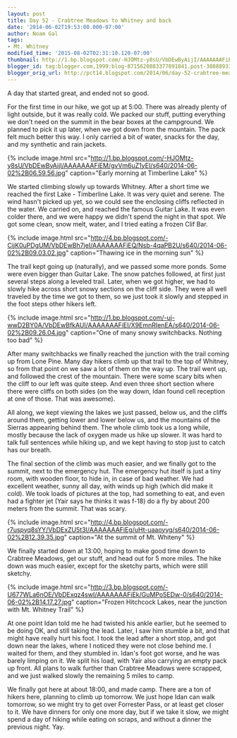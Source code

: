 ```yaml
---
layout: post
title: Day 52 - Crabtree Meadows to Whitney and back
date: '2014-06-02T19:53:00.000-07:00'
author: Noam Gal
tags:
- Mt. Whitney
modified_time: '2015-08-02T02:31:10.120-07:00'
thumbnail: http://1.bp.blogspot.com/-HJOMtz-y8sU/VbDEwByAijI/AAAAAAAFiEM/gvVm6uZ1yEI/s72-c/2014-06-02%2B06.59.56.jpg
blogger_id: tag:blogger.com,1999:blog-8715620883377891841.post-3888893304281854677
blogger_orig_url: http://pct14.blogspot.com/2014/06/day-52-crabtree-meadows-to-whitney-and.html
---
```


A day that started great, and ended not so good.

For the first time in our hike, we got up at 5:00. There was already plenty of light outside, but it was really cold. We packed our stuff, putting everything we don't need on the summit in the bear boxes at the campground. We planned to pick it up later, when we got down from the mountain. The pack felt much better this way. I only carried a bit of water, snacks for the day, and my synthetic and rain jackets.
 
{% include image.html src="http://1.bp.blogspot.com/-HJOMtz-y8sU/VbDEwByAijI/AAAAAAAFiEM/gvVm6uZ1yEI/s640/2014-06-02%2B06.59.56.jpg" caption="Early morning at Timberline Lake" %}

We started climbing slowly up towards Whitney. After a short time we reached the first Lake - Timberline Lake. It was very quiet and serene. The wind hasn't picked up yet, so we could see the enclosing cliffs reflected in the water. We carried on, and reached the famous Guitar Lake. It was even colder there, and we were happy we didn't spend the night in that spot. We got some clean, snow melt, water, and I tried eating a frozen Clif Bar. 
 
{% include image.html src="http://4.bp.blogspot.com/-CijK0uPDgUM/VbDEwBh7jeI/AAAAAAAFiEQ/Nsb-4qaPB2U/s640/2014-06-02%2B09.03.02.jpg" caption="Thawing ice in the morning sun" %}

The trail kept going up (naturally), and we passed some more ponds. Some were even bigger than Guitar Lake. The snow patches followed, at first just several steps along a leveled trail. Later, when we got higher, we had to slowly hike across short snowy sections on the cliff side. They were all well traveled by the time we got to them, so we
 just took it slowly and stepped in the foot steps other hikers left. 
 
{% include image.html src="http://1.bp.blogspot.com/-uj-wwD2BY0A/VbDEwBfkAUI/AAAAAAAFiEI/X9EmnRIenEA/s640/2014-06-02%2B09.26.04.jpg" caption="One of many snowy switchbacks. Nothing too bad" %}

After many switchbacks we finally reached the junction with the trail coming up from Lone Pine. Many day hikers climb up that trail to the top of Whitney, so from that point on we saw a lot of them on the way up. The trail went up, and followed the crest of the mountain. There were some scary bits when the cliff to our left was quite steep. And even three short section where there were cliffs on both sides (on the way down, Idan found cell reception at one of those. That was awesome).

All along, we kept viewing the lakes we just passed, below us, and the cliffs around them, getting lower and lower below us, and the mountains of the Sierras appearing behind them. The whole climb took us a long while, mostly because the lack of oxygen made us hike up slower. It was hard to talk full sentences while hiking up, and we kept having to stop just to catch has our breath.
 
The final section of the climb was much easier, and we finally got to the summit, next to the emergency hut. The emergency hut itself is just a tiny room, with wooden floor, to hide in, in case of bad weather. We had excellent weather, sunny all day, with winds up high (which did make it cold). We took loads of pictures at the top, had something to eat, and even had a fighter jet (Yair says he thinks it was f-18) do a fly by about 200 meters from the summit. That was scary. 
 
{% include image.html src="http://4.bp.blogspot.com/-r7uspyq8sYY/VbDExZU5t3I/AAAAAAAFiEg/uHt-uaaoyyg/s640/2014-06-02%2B12.39.35.jpg" caption="At the summit of Mt. Whiteny" %}

We finally started down at 13:00, hoping to make good time down to Crabtree Meadows, get our stuff, and head out for 5 more miles. The hike down was much easier, except for the sketchy parts, which were still sketchy. 
 
{% include image.html src="http://3.bp.blogspot.com/-U677WLa6nOE/VbDExqz4swI/AAAAAAAFiEk/GuMPo5EDw-0/s640/2014-06-02%2B14.17.27.jpg" caption="Frozen Hitchcock Lakes, near the junction with Mt. Whitney Trail" %}

At one point Idan told me he had twisted his ankle earlier, but he seemed to be doing OK, and still taking the lead.  Later, I saw him stumble a bit, and that might have really hurt his foot. I took the lead after a short stop, and got down near the lakes, where I noticed they were not close behind me. I waited for them, and they stumbled in. Idan's foot got worse, and he was barely limping on it. We split his load, with Yair also carrying an empty pack up front. All plans to walk further than Crabtree Meadows were scrapped, and we just walked slowly the remaining 5 miles to camp.

We finally got here at about 18:00, and made camp. There are a ton of hikers here, planning to climb up tomorrow. We just hope Idan can walk tomorrow, so we might try to get over Forrester Pass, or at least get closer to it. We have dinners for only one more day, but if we take it slow, we might spend a day of hiking while
 eating on scraps, and without a dinner the previous night. Yay.
